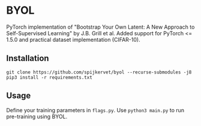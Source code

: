 # BYOL
PyTorch implementation of "Bootstrap Your Own Latent: A New Approach to Self-Supervised Learning" by J.B. Grill et al.
Added support for PyTorch <= 1.5.0 and practical dataset implementation (CIFAR-10).

## Installation
```
git clone https://github.com/spijkervet/byol --recurse-submodules -j8
pip3 install -r requirements.txt
```


## Usage
Define your training parameters in `flags.py`.
Use `python3 main.py` to run pre-training using BYOL.